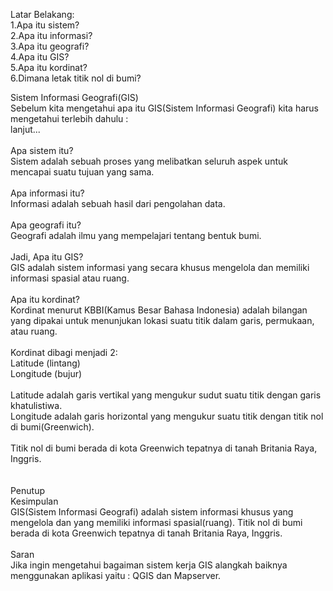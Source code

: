 Latar Belakang: <br>
1.Apa itu sistem? <br>
2.Apa itu informasi? <br>
3.Apa itu geografi? <br>
4.Apa itu GIS? <br>
5.Apa itu kordinat? <br>
6.Dimana letak titik nol di bumi? <br>

Sistem Informasi Geografi(GIS) <br>
Sebelum kita mengetahui apa itu GIS(Sistem Informasi Geografi) kita harus mengetahui terlebih dahulu : <br>
lanjut... <br>
 <br>
Apa sistem itu? <br> 
Sistem adalah sebuah proses yang melibatkan seluruh aspek untuk mencapai suatu tujuan yang sama. <br>
 <br>
Apa informasi itu? <br>
Informasi adalah sebuah hasil dari pengolahan data. <br>
 <br>
Apa geografi itu? <br>
Geografi adalah ilmu yang mempelajari tentang bentuk bumi. <br>
 <br>
Jadi, Apa itu GIS? <br>
GIS adalah sistem informasi yang secara khusus mengelola dan memiliki informasi spasial atau ruang. <br>
 <br>
Apa itu kordinat? <br>
Kordinat menurut KBBI(Kamus Besar Bahasa Indonesia) adalah bilangan yang dipakai untuk menunjukan lokasi suatu titik dalam garis, permukaan, atau ruang. <br>
 <br>
Kordinat dibagi menjadi 2: <br>
Latitude (lintang) <br>
Longitude (bujur) <br>
 <br>
Latitude adalah garis vertikal yang mengukur sudut suatu titik dengan garis khatulistiwa. <br>
Longitude adalah garis horizontal yang mengukur suatu titik dengan titik nol di bumi(Greenwich). <br>
 <br>
Titik nol di bumi berada di kota Greenwich tepatnya di tanah Britania Raya, Inggris. <br>
 <br>
 <br>
Penutup <br>
Kesimpulan <br>
GIS(Sistem Informasi Geografi) adalah sistem informasi khusus yang mengelola dan yang memiliki informasi spasial(ruang). Titik nol di bumi berada di kota Greenwich tepatnya di tanah Britania Raya, Inggris. <br>
 <br>
Saran <br>
Jika ingin mengetahui bagaiman sistem kerja GIS alangkah baiknya menggunakan aplikasi yaitu : QGIS dan Mapserver.
